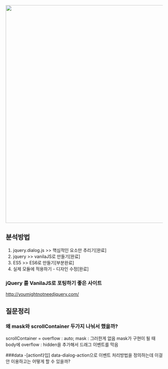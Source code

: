
<center>
<img src="https://github.com/wnghdcjfe/happyKundol/blob/master/%EC%9E%90%EB%B0%94%EC%8A%A4%ED%81%AC%EB%A6%BD%ED%8A%B8%EA%B3%B5%EB%B6%80/jQuery_modal/img.png" width="700px">
</center>

## 분석방법
1. jquery.dialog.js >> 핵심적인 요소만 추리기[완료]
2. jquery >> vanilaJS로 만들기[완료]
3. ES5 >> ES6로 만들기[부분완료]
4. 실제 모듈에 적용하기 - 디자인 수정[완료] 
### jQuery 를 VanilaJS로 포팅하기 좋은 사이트
http://youmightnotneedjquery.com/

## 질문정리
### 왜 mask와 scrollContainer 두가지 나눠서 했을까?
scrollContainer = overflow : auto; 
mask : 그러한게 없음
mask가 구현이 될 때 body에 overflow : hidden을 추가해서 드래그 이벤트를 막음

###data -[action타입]
data-dialog-action으로 이벤트 처리방법을 정의하는데 이걸 안 이용하고는 어떻게 할 수 있을까?  
